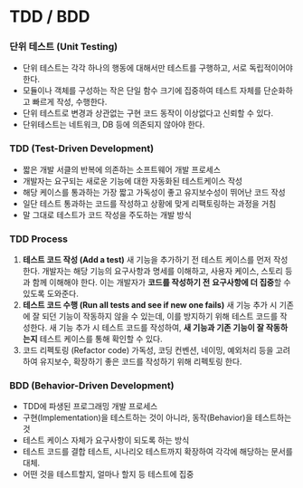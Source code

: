 # TDD / BDD

### 단위 테스트 \(Unit Testing\)

* 단위 테스트는 각각 하나의 행동에 대해서만 테스트를 구행하고, 서로 독립적이어야 한다.
* 모듈이나 객체를 구성하는 작은 단일 함수 크기에 집중하여 테스트 자체를 단순화하고 빠르게 작성, 수행한다.
* 단위 테스트로 변경과 상관없는 구현 코드 동작이 이상없다고 신뢰할 수 있다.
* 단위테스트는 네트워크, DB 등에 의존되지 않아야 한다.

### TDD \(Test-Driven Development\)

* 짧은 개발 서클의 반복에 의존하는 소프트웨어 개발 프로세스
* 개발자는 요구되는 새로운 기능에 대한 자동화된 테스트케이스 작성
* 해당 케이스를 통과하는 가장 짧고 가독성이 좋고 유지보수성이 뛰어난 코드 작성
* 일단 테스트 통과하는 코드를 작성하고 상황에 맞게 리팩토링하는 과정을 거침
* 말 그대로 테스트가 코드 작성을 주도하는 개발 방식

### TDD Process

1. **테스트 코드 작성 \(Add a test\)** 새 기능을 추가하기 전 테스트 케이스를 먼저 작성한다. 개발자는 해당 기능의 요구사항과 명세를 이해하고, 사용자 케이스, 스토리 등과 함께 이해해야 한다. 이는 개발자가 **코드를 작성하기 전** **요구사항에 더 집중**할 수 있도록 도와준다. 
2. **테스트 코드 수행 \(Run all tests and see if new one fails\)** 새 기능 추가 시 기존에 잘 되던 기능이 작동하지 않을 수 있는데, 이를 방지하기 위해 테스트 코드를 작성한다. 새 기능 추가 시 테스트 코드를 작성하여, **새 기능과 기존 기능이 잘 작동하는지** 테스트 케이스를 통해 확인할 수 있다.
3. 코드 리펙토링 \(Refactor code\) 가독성, 코딩 컨벤션, 네이밍, 예외처리 등을 고려하여 유지보수, 확장하기 좋은 코드를 작성하기 위해 리펙토링 한다.

### BDD \(Behavior-Driven Development\)

* TDD에 파생된 프로그래밍 개발 프로세스
* 구현\(Implementation\)을 테스트하는 것이 아니라, 동작\(Behavior\)을 테스트하는 것
* 테스트 케이스 자체가 요구사항이 되도록 하는 방식
* 테스트 코드를 결합 테스트, 시나리오 테스트까지 확장하여  각각에 해당하는 문서를 대체.
* 어떤 것을 테스트할지, 얼마나 할지 등 테스트에 집중

